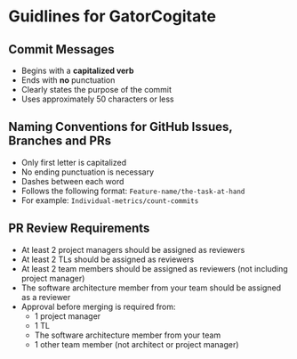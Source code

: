 # Guidlines for GatorCogitate

## Commit Messages

- Begins with a **capitalized verb**
- Ends with **no** punctuation
- Clearly states the purpose of the commit
- Uses approximately 50 characters or less

## Naming Conventions for GitHub Issues, Branches and PRs

- Only first letter is capitalized
- No ending punctuation is necessary
- Dashes between each word
- Follows the following format: `Feature-name/the-task-at-hand`
- For example: `Individual-metrics/count-commits`

## PR Review Requirements

- At least 2 project managers should be assigned as reviewers
- At least 2 TLs should be assigned as reviewers
- At least 2 team members should be assigned as reviewers (not including project
  manager)
- The software architecture member from your team should be assigned as a reviewer
- Approval before merging is required from:
  - 1 project manager
  - 1 TL
  - The software architecture member from your team
  - 1 other team member (not architect or project manager)
